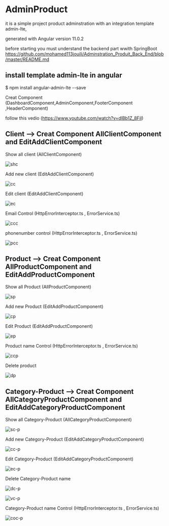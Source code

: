 

# AdminProduct

it is a simple project product adminstration with an integration template admin-lte,

generated with Angular version 11.0.2

before starting you must understand the backend part wwith SpringBoot
https://github.com/mohamed113jouili/Adminstration_Produit_Back_End/blob/master/README.md




## install template  admin-lte in angular 

$ npm install angular-admin-lte --save
 
 Creat Component (DashboardComponent,AdminComponent,FooterComponent ,HeaderComponent) 
 
 
 follow this vedio (https://www.youtube.com/watch?v=dlBb1Z_8FiI)

##  Client --> Creat Component  AllClientComponent and EditAddClientComponent

Show all client (AllClientComponent)

![shc](https://user-images.githubusercontent.com/61349826/104130907-a6388b00-5373-11eb-9fe5-589fc059bb75.png)

 Add new client  (EditAddClientComponent)
 
![cc](https://user-images.githubusercontent.com/61349826/104130911-ab95d580-5373-11eb-9d92-80c2c088f1e0.png)

Edit client (EditAddClientComponent)

![ec](https://user-images.githubusercontent.com/61349826/104130914-adf82f80-5373-11eb-9f6a-dbff5a7375f4.png)

Email  Control (HttpErrorInterceptor.ts , ErrorService.ts)

![ccc](https://user-images.githubusercontent.com/61349826/104131240-8b671600-5375-11eb-873c-921c4a883eca.png)

phonenumber control (HttpErrorInterceptor.ts , ErrorService.ts)

![pcc](https://user-images.githubusercontent.com/61349826/104131331-05979a80-5376-11eb-9b62-20396f962371.png)


## Product --> Creat Component  AllProductComponent  and EditAddProductComponent

Show all Product (AllProductComponent)

![sp](https://user-images.githubusercontent.com/61349826/104132475-c4a38400-537d-11eb-964c-fb39fc7cb327.png)

 Add new Product (EditAddProductComponent)

![cp](https://user-images.githubusercontent.com/61349826/104132477-c8370b00-537d-11eb-9829-6b586d1a6eb4.png)

Edit Product (EditAddProductComponent)

![ep](https://user-images.githubusercontent.com/61349826/104132479-cb31fb80-537d-11eb-9766-3dd6538eae69.png)

Product name   Control (HttpErrorInterceptor.ts , ErrorService.ts)

![ccp](https://user-images.githubusercontent.com/61349826/104132629-eb15ef00-537e-11eb-98ec-4ad936a98076.png)

Delete product 

![dp](https://user-images.githubusercontent.com/61349826/104132631-ec471c00-537e-11eb-88c8-e6faa0740ff0.png)


## Category-Product --> Creat Component AllCategoryProductComponent  and EditAddCategoryProductComponent


Show all Category-Product (AllCategoryProductComponent)

![sc-p](https://user-images.githubusercontent.com/61349826/104132870-4a283380-5380-11eb-9d69-60c7221a4df9.png)

 Add new Category-Product (EditAddCategoryProductComponent)

![cc-p](https://user-images.githubusercontent.com/61349826/104132878-4d232400-5380-11eb-9f72-2cbd7a2e0144.png)

Edit Category-Product (EditAddCategoryProductComponent)

![ec-p](https://user-images.githubusercontent.com/61349826/104132882-51e7d800-5380-11eb-8af9-8940915206ee.png)

Delete  Category-Product name  

![dc-p](https://user-images.githubusercontent.com/61349826/104132886-56ac8c00-5380-11eb-8aa6-238d7f3c11f2.png)


![vc-p](https://user-images.githubusercontent.com/61349826/104132891-5e6c3080-5380-11eb-9978-5d116186f10a.png)


Category-Product name   Control (HttpErrorInterceptor.ts , ErrorService.ts)

![coc-p](https://user-images.githubusercontent.com/61349826/104132889-5a401300-5380-11eb-8f23-5ffbeb66d95b.png)





